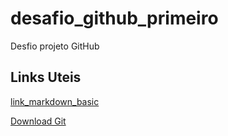 # desafio_github_primeiro
Desfio projeto GitHub

## Links Uteis
[link_markdown_basic](https://www.markdownguide.org/basic-syntax/)

[Download Git](https://git-scm.com/)
